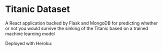 # Titanic Dataset

A React application backed by Flask and MongoDB for predicting whether or not you would survive the sinking of the Titanic based on a trained machine learning model

Deployed with Heroku: []()
